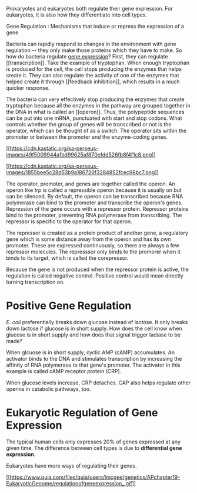Prokaryotes and eukaryotes both regulate their gene expression. For eukaryotes, it is also how they differentiate into cell types.

Gene Regulation
: Mechanisms that induce or repress the expression of a gene

Bacteria can rapidly respond to changes in the environment with gene regulation -- they only make those proteins which they have to make. So how do bacteria regulate [gene expression](./)? First, they can regulate [[transcription]]. Take the example of tryptophan. When enough tryptophan is produced for the cell, the cell stops producing the enzymes that helps create it. They can also regulate the activity of one of the enzymes that helped create it through [[feedback inhibition]], which results in a much quicker response.

The bacteria can very effectively stop producing the enzymes that create tryptophan because all the enzymes in the pathway are grouped together in the DNA in what is called an [[operon]]. Thus, the polypeptide sequences can be put into one mRNA, punctuated with start and stop codons. What controls whether the group of genes will be transcribed or not is the operator, which can be thought of as a switch. The operator sits within the promoter or between the promoter and the enzyme-coding genes.

[[https://cdn.kastatic.org/ka-perseus-images/49f5009944a1bd99625af870efdd526fb8f4f1c8.png]]

[[https://cdn.kastatic.org/ka-perseus-images/1855bee5c28d53b9a186726f3284852fcec98bc7.png]]

The operator, promoter, and genes are together called the operon. An operon like _trp_ is called a repressible operon because it is usually on but can be silenced. By default, the operon can be transcribed because RNA polymerase can bind to the promoter and transcribe the operon's genes. Repression of the gene occurs with a repressor protein. Repressor proteins bind to the promoter, preventing RNA polymerase from transcribing. The repressor is specific to the operator for that operon.

The repressor is created as a protein product of another gene, a regulatory gene which is some distance away from the operon and has its own promoter. These are expressed continuously, so there are always a few repressor molecules. The represssor only binds to the promorer when it binds to its target, which is called the corepressor.

Because the gene is not produced when the repressor protein is active, the regulation is called negative control. Positive control would mean directly turning transcription on.

# Positive Gene Regulation

_E. coli_ preferentially breaks down glucose instead of lactose. It only breaks down lactose if glucose is in short supply. How does the cell know when glucose is in short supply and how does that signal trigger lactase to be made?

When glcuose is in short supply, cyclic AMP (cAMP) accumulates. An activator binds to the DNA and stimulates transcription by increasing the affinity of RNA polymerase to that gene's promoter. The activator in this example is called cAMP receptor protein (CRP). 

When glucose levels increase, CRP detaches. CAP also helps regulate other operins in catabolic pathways, too.

# Eukaryotic Regulation of Gene Expression

The typical human cells only expresses 20% of genes expressed at any given time. The difference between cell types is due to **differential gene expression**.

Eukaryotes have more ways of regulating their genes.

[[https://www.quia.com/files/quia/users/lmcgee/genetics/APchapter19-EukaryoticGenome/regulationofgeneexpression_.gif]]

